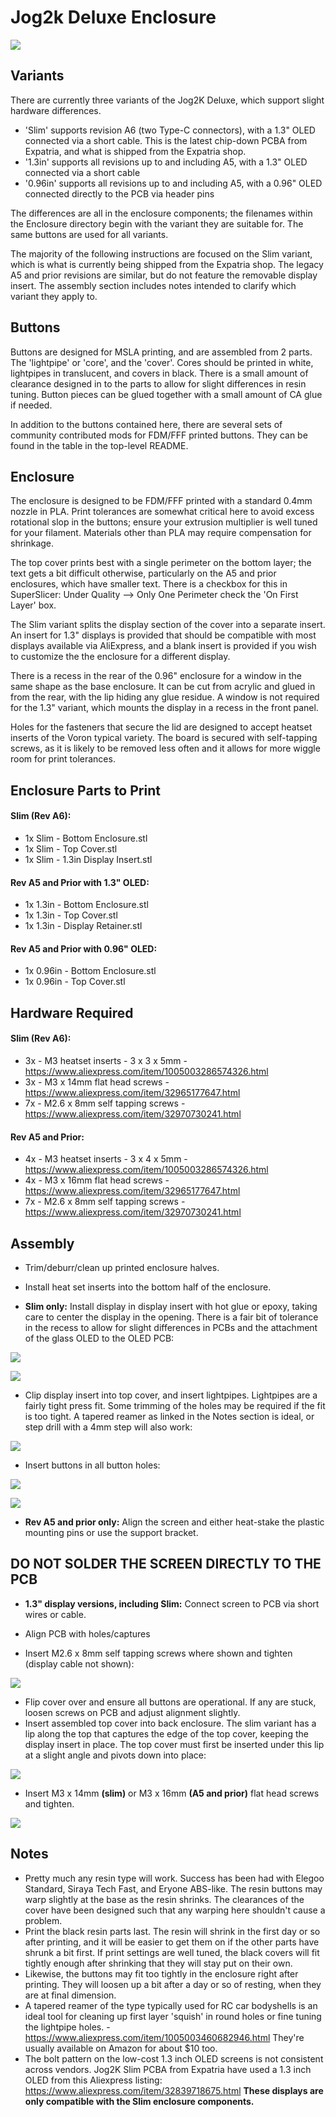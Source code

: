 # Jog2k Deluxe Enclosure

![](./Images/Jog2K_Slim.png)

## Variants
There are currently three variants of the Jog2K Deluxe, which support slight hardware differences. 
- 'Slim' supports revision A6 (two Type-C connectors), with a 1.3" OLED connected via a short cable.  This is the latest chip-down PCBA from Expatria, and what is shipped from the Expatria shop.
- '1.3in' supports all revisions up to and including A5, with a 1.3" OLED connected via a short cable
- '0.96in' supports all revisions up to and including A5, with a 0.96" OLED connected directly to the PCB via header pins

The differences are all in the enclosure components; the filenames within the Enclosure directory begin with the variant they are suitable for. The same buttons are used for all variants.

The majority of the following instructions are focused on the Slim variant, which is what is currently being shipped from the Expatria shop. The legacy A5 and prior revisions are similar, but do not feature the removable display insert. The assembly section includes notes intended to clarify which variant they apply to.

## Buttons
Buttons are designed for MSLA printing, and are assembled from 2 parts. The 'lightpipe' or 'core', and the 'cover'. Cores should be printed in white, lightpipes in translucent, and covers in black. There is a small amount of clearance designed in to the parts to allow for slight differences in resin tuning. Button pieces can be glued together with a small amount of CA glue if needed. 

In addition to the buttons contained here, there are several sets of community contributed mods for FDM/FFF printed buttons. They can be found in the table in the top-level README. 

## Enclosure
The enclosure is designed to be FDM/FFF printed with a standard 0.4mm nozzle in PLA. Print tolerances are somewhat critical here to avoid excess rotational slop in the buttons; ensure your extrusion multiplier is well tuned for your filament. Materials other than PLA may require compensation for shrinkage. 

The top cover prints best with a single perimeter on the bottom layer; the text gets a bit difficult otherwise, particularly on the A5 and prior enclosures, which have smaller text. There is a checkbox for this in SuperSlicer: Under Quality --> Only One Perimeter check the 'On First Layer' box. 

The Slim variant splits the display section of the cover into a separate insert. An insert for 1.3" displays is provided that should be compatible with most displays available via AliExpress, and a blank insert is provided if you wish to customize the the enclosure for a different display.

There is a recess in the rear of the 0.96" enclosure for a window in the same shape as the base enclosure. It can be cut from acrylic and glued in from the rear, with the lip hiding any glue residue. A window is not required for the 1.3" variant, which mounts the display in a recess in the front panel.

Holes for the fasteners that secure the lid are designed to accept heatset inserts of the Voron typical variety. The board is secured with self-tapping screws, as it is likely to be removed less often and it allows for more wiggle room for print tolerances.

## Enclosure Parts to Print

#### Slim (Rev A6):
- 1x Slim - Bottom Enclosure.stl
- 1x Slim - Top Cover.stl
- 1x Slim - 1.3in Display Insert.stl

#### Rev A5 and Prior with 1.3" OLED:
- 1x 1.3in - Bottom Enclosure.stl
- 1x 1.3in - Top Cover.stl
- 1x 1.3in - Display Retainer.stl

#### Rev A5 and Prior with 0.96" OLED:
- 1x 0.96in - Bottom Enclosure.stl
- 1x 0.96in - Top Cover.stl


## Hardware Required

#### Slim (Rev A6):
- 3x - M3 heatset inserts - 3 x 3 x 5mm - https://www.aliexpress.com/item/1005003286574326.html
- 3x - M3 x 14mm flat head screws  - https://www.aliexpress.com/item/32965177647.html
- 7x - M2.6 x 8mm self tapping screws - https://www.aliexpress.com/item/32970730241.html


#### Rev A5 and Prior:
- 4x - M3 heatset inserts - 3 x 4 x 5mm - https://www.aliexpress.com/item/1005003286574326.html
- 4x - M3 x 16mm flat head screws  - https://www.aliexpress.com/item/32965177647.html
- 7x - M2.6 x 8mm self tapping screws - https://www.aliexpress.com/item/32970730241.html



## Assembly
- Trim/deburr/clean up printed enclosure halves.
- Install heat set inserts into the bottom half of the enclosure.

- **Slim only:** Install display in display insert with hot glue or epoxy, taking care to center the display in the opening. There is a fair bit of tolerance in the recess to allow for slight differences in PCBs and the attachment of the glass OLED to the OLED PCB:

![](./Images/Display_Centered.png)

![](./Images/Display_Insert.png)

- Clip display insert into top cover, and insert lightpipes. Lightpipes are a fairly tight press fit. Some trimming of the holes may be required if the fit is too tight. A tapered reamer as linked in the Notes section is ideal, or step drill with a 4mm step will also work:

![](./Images/Lightpipes_Installed.png)

- Insert buttons in all button holes:

![](./Images/Buttons_Bottom.png)

![](./Images/Buttons_Top.png)

- **Rev A5 and prior only:** Align the screen and either heat-stake the plastic mounting pins or use the support bracket.
## DO NOT SOLDER THE SCREEN DIRECTLY TO THE PCB
- **1.3" display versions, including Slim:** Connect screen to PCB via short wires or cable.

- Align PCB with holes/captures
- Insert M2.6 x 8mm self tapping screws where shown and tighten (display cable not shown):

![](./Images/PCB.png)

- Flip cover over and ensure all buttons are operational. If any are stuck, loosen screws on PCB and adjust alignment slightly.
- Insert assembled top cover into back enclosure. The slim variant has a lip along the top that captures the edge of the top cover, keeping the display insert in place. The top cover must first be inserted under this lip at a slight angle and pivots down into place: 

![](./Images/Inserting_Top_Cover.png)


- Insert M3 x 14mm **(slim)** or M3 x 16mm **(A5 and prior)** flat head screws and tighten. 


![](./Images/Completed.png)


## Notes
- Pretty much any resin type will work. Success has been had with Elegoo Standard, Siraya Tech Fast, and Eryone ABS-like.
The resin buttons may warp slightly at the base as the resin shrinks. The clearances of the cover have been designed such that any warping here shouldn't cause a problem.
- Print the black resin parts last. The resin will shrink in the first day or so after printing, and it will be easier to get them on if the other parts have shrunk a bit first. If print settings are well tuned, the black covers will fit tightly enough after shrinking that they will stay put on their own. 
- Likewise, the buttons may fit too tightly in the enclosure right after printing. They will loosen up a bit after a day or so of resting, when they are at final dimension.
- A tapered reamer of the type typically used for RC car bodyshells is an ideal tool for cleaning up first layer 'squish' in round holes or fine tuning the lightpipe holes. - https://www.aliexpress.com/item/1005003460682946.html They're usually available on Amazon for about $10 too.
- The bolt pattern on the low-cost 1.3 inch OLED screens is not consistent across vendors.  Jog2K Slim PCBA from Expatria have used a 1.3 inch OLED from this Aliexpress listing: https://www.aliexpress.com/item/32839718675.html **These displays are only compatible with the Slim enclosure components.**

